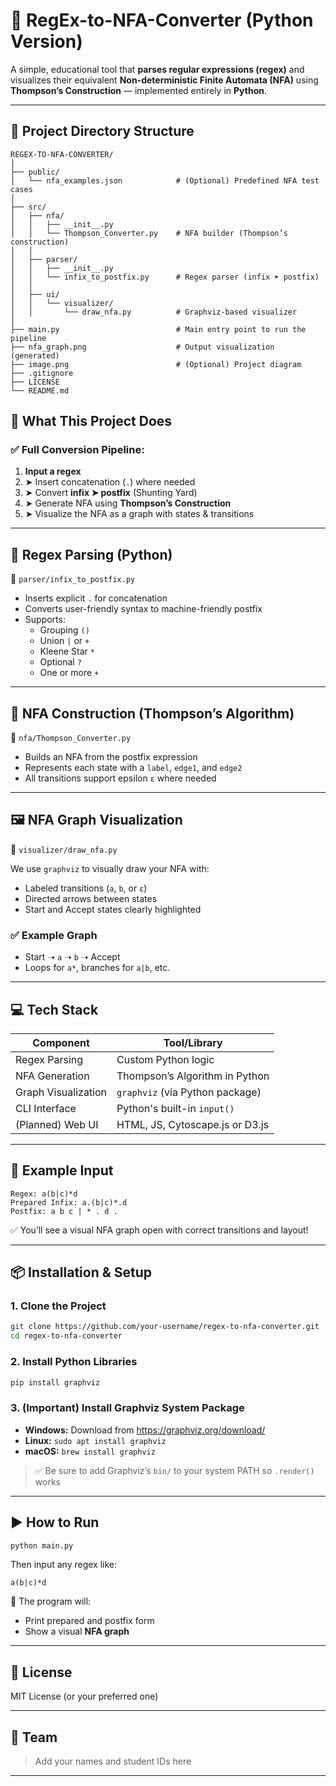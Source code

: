 # 🎯 RegEx-to-NFA-Converter (Python Version)

A simple, educational tool that **parses regular expressions (regex)** and visualizes their equivalent **Non-deterministic Finite Automata (NFA)** using **Thompson’s Construction** — implemented entirely in **Python**.

---

## 📁 Project Directory Structure

```
REGEX-TO-NFA-CONVERTER/
│
├── public/
│   └── nfa_examples.json            # (Optional) Predefined NFA test cases
│
├── src/
│   ├── nfa/
│   │   ├── __init__.py
│   │   └── Thompson_Converter.py    # NFA builder (Thompson’s construction)
│   │
│   ├── parser/
│   │   ├── __init__.py
│   │   └── infix_to_postfix.py      # Regex parser (infix ➤ postfix)
│   │
│   ├── ui/
│   │   └── visualizer/
│   │       └── draw_nfa.py          # Graphviz-based visualizer
│
├── main.py                          # Main entry point to run the pipeline
├── nfa_graph.png                    # Output visualization (generated)
├── image.png                        # (Optional) Project diagram
├── .gitignore
├── LICENSE
└── README.md
```

## 🔄 What This Project Does

### ✅ Full Conversion Pipeline:

1. **Input a regex**
2. ➤ Insert concatenation (`.`) where needed
3. ➤ Convert **infix ➤ postfix** (Shunting Yard)
4. ➤ Generate NFA using **Thompson’s Construction**
5. ➤ Visualize the NFA as a graph with states & transitions

---

## 🧠 Regex Parsing (Python)

📄 `parser/infix_to_postfix.py`

- Inserts explicit `.` for concatenation
- Converts user-friendly syntax to machine-friendly postfix
- Supports:
  - Grouping `()`
  - Union `|` or `+`
  - Kleene Star `*`
  - Optional `?`
  - One or more `+`

---

## 🧱 NFA Construction (Thompson’s Algorithm)

📄 `nfa/Thompson_Converter.py`

- Builds an NFA from the postfix expression
- Represents each state with a `label`, `edge1`, and `edge2`
- All transitions support epsilon `ε` where needed

---

## 🖼 NFA Graph Visualization

📄 `visualizer/draw_nfa.py`

We use `graphviz` to visually draw your NFA with:
- Labeled transitions (`a`, `b`, or `ε`)
- Directed arrows between states
- Start and Accept states clearly highlighted

### ✅ Example Graph

- Start ➝ `a` ➝ `b` ➝ Accept
- Loops for `a*`, branches for `a|b`, etc.

---

## 💻 Tech Stack

| Component        | Tool/Library              |
|------------------|---------------------------|
| Regex Parsing     | Custom Python logic       |
| NFA Generation    | Thompson’s Algorithm in Python |
| Graph Visualization | `graphviz` (via Python package) |
| CLI Interface     | Python's built-in `input()` |
| (Planned) Web UI  | HTML, JS, Cytoscape.js or D3.js |

---

## 🧪 Example Input

```
Regex: a(b|c)*d
Prepared Infix: a.(b|c)*.d
Postfix: a b c | * . d .
```

✅ You’ll see a visual NFA graph open with correct transitions and layout!

---

## 📦 Installation & Setup

### 1. Clone the Project

```bash
git clone https://github.com/your-username/regex-to-nfa-converter.git
cd regex-to-nfa-converter
```

### 2. Install Python Libraries

```bash
pip install graphviz
```

### 3. (Important) Install Graphviz System Package

- **Windows:** Download from https://graphviz.org/download/
- **Linux:** `sudo apt install graphviz`
- **macOS:** `brew install graphviz`

> ✅ Be sure to add Graphviz’s `bin/` to your system PATH so `.render()` works

---

## ▶️ How to Run

```bash
python main.py
```

Then input any regex like:

```
a(b|c)*d
```

📸 The program will:
- Print prepared and postfix form
- Show a visual **NFA graph**

---

## 📜 License

MIT License (or your preferred one)

---

## 👥 Team

> Add your names and student IDs here

---
